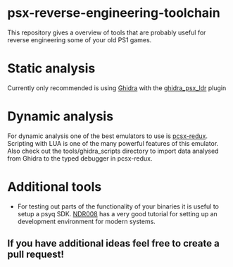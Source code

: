 # psx-reverse-engineering-toolchain
This repository gives a overview of tools that are probably useful for reverse engineering some of your old PS1 games.

# Static analysis
Currently only recommended is using [Ghidra](https://github.com/NationalSecurityAgency/ghidra) with the [ghidra_psx_ldr](https://github.com/lab313ru/ghidra_psx_ldr) plugin

# Dynamic analysis
For dynamic analysis one of the best emulators to use is [pcsx-redux](https://github.com/grumpycoders/pcsx-redux). Scripting with LUA is one of the many powerful features of this emulator. Also check out the tools/ghidra_scripts directory to import data analysed from Ghidra to the typed debugger in pcsx-redux.

# Additional tools
- For testing out parts of the functionality of your binaries it is useful to setup a psyq SDK. [NDR008](https://github.com/NDR008/VSCodePSX) has a very good tutorial for setting up an development environment for modern systems.

## If you have additional ideas feel free to create a pull request!
